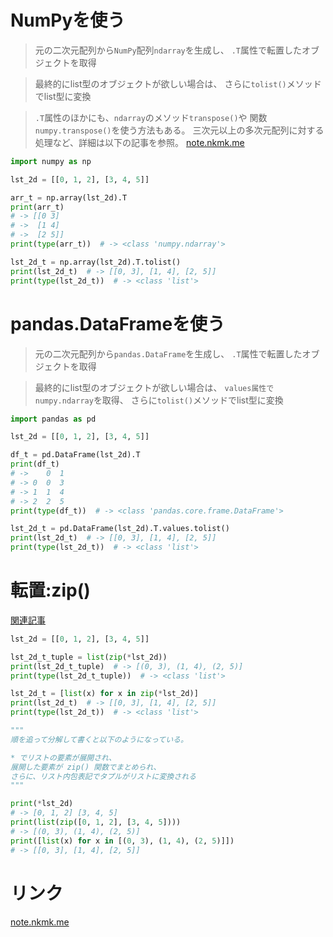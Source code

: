 # NumPyを使う

> 元の二次元配列から`NumPy`配列`ndarray`を生成し、
  `.T`属性で転置したオブジェクトを取得

> 最終的にlist型のオブジェクトが欲しい場合は、
  さらに`tolist()`メソッドでlist型に変換

> `.T`属性のほかにも、`ndarray`のメソッド`transpose()`や
  関数`numpy.transpose()`を使う方法もある。
> 三次元以上の多次元配列に対する処理など、詳細は以下の記事を参照。
[note.nkmk.me](https://note.nkmk.me/python-numpy-transpose/)

```python
import numpy as np

lst_2d = [[0, 1, 2], [3, 4, 5]]

arr_t = np.array(lst_2d).T
print(arr_t)
# -> [[0 3]
# ->  [1 4]
# ->  [2 5]]
print(type(arr_t))  # -> <class 'numpy.ndarray'>

lst_2d_t = np.array(lst_2d).T.tolist()
print(lst_2d_t)  # -> [[0, 3], [1, 4], [2, 5]]
print(type(lst_2d_t))  # -> <class 'list'>
```

# pandas.DataFrameを使う

> 元の二次元配列から`pandas.DataFrame`を生成し、
  `.T`属性で転置したオブジェクトを取得

> 最終的にlist型のオブジェクトが欲しい場合は、
  `values属性でnumpy.ndarray`を取得、
  さらに`tolist()`メソッドでlist型に変換

```python
import pandas as pd

lst_2d = [[0, 1, 2], [3, 4, 5]]

df_t = pd.DataFrame(lst_2d).T
print(df_t)
# ->    0  1
# -> 0  0  3
# -> 1  1  4
# -> 2  2  5
print(type(df_t))  # -> <class 'pandas.core.frame.DataFrame'>

lst_2d_t = pd.DataFrame(lst_2d).T.values.tolist()
print(lst_2d_t)  # -> [[0, 3], [1, 4], [2, 5]]
print(type(lst_2d_t))  # -> <class 'list'>
```

# 転置:zip()

[関連記事](../9.%20イテラブルを返す関数/zip()関数.md)
```python
lst_2d = [[0, 1, 2], [3, 4, 5]]

lst_2d_t_tuple = list(zip(*lst_2d))
print(lst_2d_t_tuple)  # -> [(0, 3), (1, 4), (2, 5)]
print(type(lst_2d_t_tuple))  # -> <class 'list'>

lst_2d_t = [list(x) for x in zip(*lst_2d)]
print(lst_2d_t)  # -> [[0, 3], [1, 4], [2, 5]]
print(type(lst_2d_t))  # -> <class 'list'>

"""
順を追って分解して書くと以下のようになっている。

* でリストの要素が展開され、
展開した要素が zip() 関数でまとめられ、
さらに、リスト内包表記でタプルがリストに変換される
"""

print(*lst_2d)
# -> [0, 1, 2] [3, 4, 5]
print(list(zip([0, 1, 2], [3, 4, 5])))
# -> [(0, 3), (1, 4), (2, 5)]
print([list(x) for x in [(0, 3), (1, 4), (2, 5)]])
# -> [[0, 3], [1, 4], [2, 5]]
```

# リンク

[note.nkmk.me](https://note.nkmk.me/python-list-transpose/)
